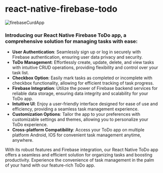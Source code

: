 # react-native-firebase-todo
![firebaseCurdApp](https://github.com/acepraveen/react-native-my-todo/assets/53901682/383b3de4-4ca6-4b0e-b2e6-87f853f03cdb)


### Introducing our React Native Firebase ToDo app, a comprehensive solution for managing tasks with ease:

- **User Authentication**: Seamlessly sign up or log in securely with Firebase authentication, ensuring user data privacy and security.
- **ToDo Management**: Effortlessly create, update, delete, and view tasks with intuitive CRUD operations, providing flexibility and control over your task list.
- **Checkbox Option**: Easily mark tasks as completed or incomplete with checkbox functionality, allowing for efficient tracking of task progress.
- **Firebase Integration**: Utilize the power of Firebase backend services for reliable data storage, ensuring data integrity and scalability for your ToDo app.
- **Intuitive UI**: Enjoy a user-friendly interface designed for ease of use and efficiency, providing a seamless task management experience.
- **Customization Options**: Tailor the app to your preferences with customizable settings and themes, allowing you to personalize your ToDo experience.
- **Cross-platform Compatibility**: Access your ToDo app on multiple platform Android, IOS for convenient task management anytime, anywhere.

With its robust features and Firebase integration, our React Native ToDo app offers a seamless and efficient solution for organizing tasks and boosting productivity. Experience the convenience of task management in the palm of your hand with our feature-rich ToDo app.
